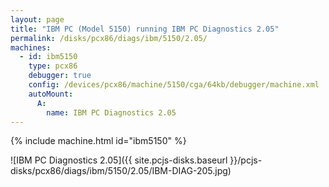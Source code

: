 ```yaml
---
layout: page
title: "IBM PC (Model 5150) running IBM PC Diagnostics 2.05"
permalink: /disks/pcx86/diags/ibm/5150/2.05/
machines:
  - id: ibm5150
    type: pcx86
    debugger: true
    config: /devices/pcx86/machine/5150/cga/64kb/debugger/machine.xml
    autoMount:
      A:
        name: IBM PC Diagnostics 2.05
---
```


{% include machine.html id="ibm5150" %}

![IBM PC Diagnostics 2.05]({{ site.pcjs-disks.baseurl }}/pcjs-disks/pcx86/diags/ibm/5150/2.05/IBM-DIAG-205.jpg)

